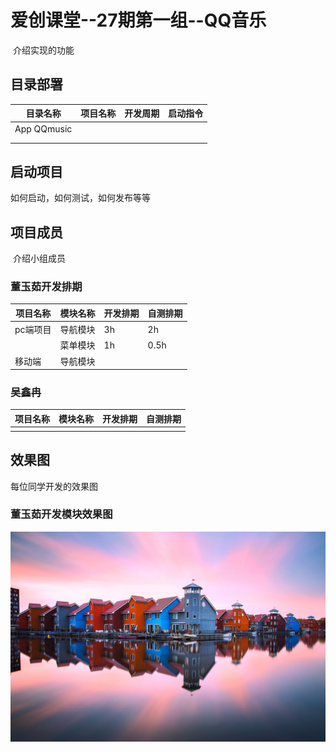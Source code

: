 # 爱创课堂--27期第一组--QQ音乐

​	介绍实现的功能

## 目录部署

| 目录名称    | 项目名称 | 开发周期 | 启动指令 |
| ----------- | -------- | -------- | -------- |
| App QQmusic |          |          |          |
|             |          |          |          |
|             |          |          |          |

## 启动项目

如何启动，如何测试，如何发布等等

## 项目成员

​	介绍小组成员

### 董玉茹开发排期

| 项目名称 | 模块名称 | 开发排期 | 自测排期 |
| -------- | -------- | -------- | -------- |
| pc端项目 | 导航模块 | 3h       | 2h       |
|          | 菜单模块 | 1h       | 0.5h     |
| 移动端   | 导航模块 |          |          |

### 吴鑫冉

| 项目名称 | 模块名称 | 开发排期 | 自测排期 |
| -------- | -------- | -------- | -------- |
|          |          |          |          |

## 效果图

每位同学开发的效果图

### 董玉茹开发模块效果图

![首页效果图](/img/01.jpg)





